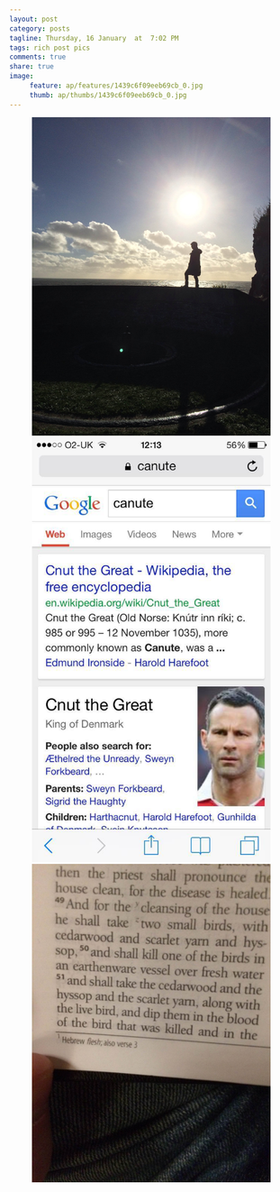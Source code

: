 ```yaml
---
layout: post
category: posts
tagline: Thursday, 16 January  at  7:02 PM
tags: rich post pics
comments: true
share: true
image: 
     feature: ap/features/1439c6f09eeb69cb_0.jpg
     thumb: ap/thumbs/1439c6f09eeb69cb_0.jpg
---
```


<figure class="third">
<a href = "/images/ap/standard/1439c6f09eeb69cb_0.jpg">
<img src="/images/ap/standard/1439c6f09eeb69cb_0.jpg">
</a><a href = "/images/ap/standard/1439c6f09eeb69cb_1.jpg">
<img src="/images/ap/standard/1439c6f09eeb69cb_1.jpg">
</a><a href = "/images/ap/standard/1439c6f09eeb69cb_2.jpg">
<img src="/images/ap/standard/1439c6f09eeb69cb_2.jpg">
</a></figure>